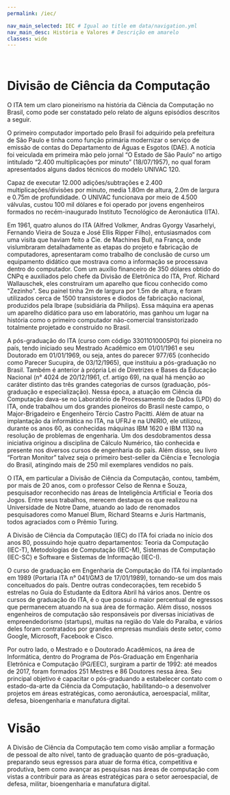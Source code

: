 ```yaml
---
permalink: /iec/

nav_main_selected: IEC # Igual ao title em data/navigation.yml
nav_main_desc: História e Valores # Descrição em amarelo
classes: wide
---
```


<br/>

Divisão de Ciência da Computação
===

O ITA tem um claro pioneirismo na história da Ciência da Computação no Brasil, como pode ser constatado pelo relato de alguns episódios descritos a seguir.

O primeiro computador importado pelo Brasil foi adquirido pela prefeitura de São Paulo e tinha como função primária modernizar o serviço de emissão de contas do Departamento de Águas e Esgotos (DAE). A notícia foi veiculada em primeira mão pelo jornal “O Estado de São Paulo” no artigo intitulado “2.400 multiplicações por minuto” (18/07/1957), no qual foram apresentados alguns dados técnicos do modelo UNIVAC 120.

Capaz de executar 12.000 adições/subtrações e 2.400 multiplicações/divisões por minuto, media 1.80m de altura, 2.0m de largura e 0.75m de profundidade. O UNIVAC funcionava por meio de 4.500 válvulas, custou 100 mil dólares e foi operado por jovens engenheiros formados no recém-inaugurado Instituto Tecnológico de Aeronáutica (ITA).

Em 1961, quatro alunos do ITA (Alfred Volkmer, Andras Gyorgy Vasarhelyi, Fernando Vieira de Souza e José Ellis Ripper Filho), entusiasmados com uma visita que haviam feito a Cie. de Machines Bull, na França, onde vislumbraram detalhadamente as etapas do projeto e fabricação de computadores, apresentaram como trabalho de conclusão de curso um equipamento didático que mostrava como a informação se processava dentro do computador. Com um auxílio financeiro de 350 dólares obtido do CNPq e auxiliados pelo chefe da Divisão de Eletrônica do ITA, Prof. Richard Wallauschek, eles construíram um aparelho que ficou conhecido como "Zezinho". Seu painel tinha 2m de largura por 1.5m de altura, e foram utilizados cerca de 1500 transistores e diodos de fabricação nacional, produzidos pela Ibrape (subsidiária da Philips). Essa máquina era apenas um aparelho didático para uso em laboratório, mas ganhou um lugar na história como o primeiro computador não-comercial transistorizado totalmente projetado e construído no Brasil.

A pós-graduação do ITA (curso com código 33011010005P0) foi pioneira no país, tendo iniciado seu Mestrado Acadêmico em 01/01/1961 e seu Doutorado em 01/01/1969, ou seja, antes do parecer 977/65 (conhecido como Parecer Sucupira, de 03/12/1965), que instituiu a pós-graduação no Brasil. Também é anterior à própria Lei de Diretrizes e Bases da Educação Nacional (n° 4024 de 20/12/1961, cf. artigo 69), na qual há menção ao caráter distinto das três grandes categorias de cursos (graduação, pós-graduação e especialização). Nessa época, a atuação em Ciência da Computação dava-se no Laboratório de Processamento de Dados (LPD) do ITA, onde trabalhou um dos grandes pioneiros do Brasil neste campo, o Major-Brigadeiro e Engenheiro Tércio Castro Pacitti. Além de atuar na implantação da informática no ITA, na UFRJ e na UNIRIO, ele utilizou, durante os anos 60, as conhecidas máquinas IBM 1620 e IBM 1130 na resolução de problemas de engenharia. Um dos desdobramentos dessa iniciativa originou a disciplina de Cálculo Numérico, tão conhecida e presente nos diversos cursos de engenharia do país. Além disso, seu livro “Fortran Monitor” talvez seja o primeiro best-seller da Ciência e Tecnologia do Brasil, atingindo mais de 250 mil exemplares vendidos no país.

O ITA, em particular a Divisão de Ciência da Computação, contou, também, por mais de 20 anos, com o professor Celso de Renna e Souza, pesquisador reconhecido nas áreas de Inteligência Artificial e Teoria dos Jogos. Entre seus trabalhos, merecem destaque os que realizou na Universidade de Notre Dame, atuando ao lado de renomados pesquisadores como Manuel Blum, Richard Stearns e Juris Hartmanis, todos agraciados com o Prêmio Turing.

A Divisão de Ciência da Computação (IEC) do ITA foi criada no início dos anos 80, possuindo hoje quatro departamentos: Teoria da Computação (IEC-T), Metodologias de Computação (IEC-M), Sistemas de Computação (IEC-SC) e Software e Sistemas de Informação (IEC-I).

O curso de graduação em Engenharia de Computação do ITA foi implantado em 1989 (Portaria ITA n° 041/GM3 de 17/01/1989), tornando-se um dos mais conceituados do país. Dentre outras condecorações, tem recebido 5 estrelas no Guia do Estudante da Editora Abril há vários anos. Dentre os cursos de graduação do ITA, é o que possui o maior percentual de egressos que permanecem atuando na sua área de formação. Além disso, nossos engenheiros de computação são responsáveis por diversas iniciativas de empreendedorismo (startups), muitas na região do Vale do Paraíba, e vários deles foram contratados por grandes empresas mundiais deste setor, como Google, Microsoft, Facebook e Cisco.

Por outro lado, o Mestrado e o Doutorado Acadêmicos, na área de Informática, dentro do Programa de Pós-Graduação em Engenharia Eletrônica e Computação (PG/EEC), surgiram a partir de 1992: até meados de 2017, foram formados 251 Mestres e 86 Doutores nessa área. Seu principal objetivo é capacitar o pós-graduando a estabelecer contato com o estado-da-arte da Ciência da Computação, habilitando-o a desenvolver projetos em áreas estratégicas, como aeronáutica, aeroespacial, militar, defesa, bioengenharia e manufatura digital.

Visão
===

A Divisão de Ciência da Computação tem como visão ampliar a formação de pessoal de alto nível, tanto de graduação quanto de pós-graduação, preparando seus egressos para atuar de forma ética, competitiva e produtiva, bem como avançar as pesquisas nas áreas de computação com vistas a contribuir para as áreas estratégicas para o setor aeroespacial, de defesa, militar, bioengenharia e manufatura digital.
